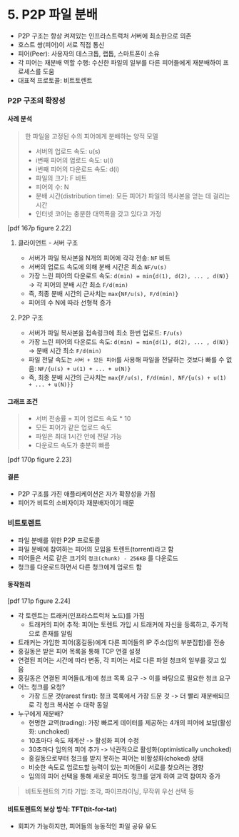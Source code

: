 # 5. P2P 파일 분배

- P2P 구조는 항상 켜져있는 인프라스트럭처 서버에 최소한으로 의존
- 호스트 쌍(피어)이 서로 직접 통신
- 피어(Peer): 사용자의 데스크톱, 랩톱, 스마트폰이 소유
- 각 피어는 재분배 역할 수행: 수신한 파일의 일부를 다른 피어들에게 재분배하여 프로세스를 도움
- 대표적 프로토콜: 비트토렌트

### P2P 구조의 확장성
#### 사례 분석
> 한 파일을 고정된 수의 피어에게 분배하는 양적 모델
> - 서버의 업로드 속도: u(s)
> - i번째 피어의 업로드 속도: u(i)
> - i번째 피어의 다운로드 속도: d(i)
> - 파일의 크기: F 비트
> - 피어의 수: N
> - 분배 시간(distribution time): 모든 피어가 파일의 복사본을 얻는 데 걸리는 시간
> - 인터넷 코어는 충분한 대역폭을 갖고 있다고 가정

[pdf 167p figure 2.22]

1. 클라이언트 - 서버 구조
   - 서버가 파일 복사본을 N개의 피어에 각각 전송: `NF` 비트
   - 서버의 업로드 속도에 의해 분배 시간은 최소 `NF/u(s)` 
   - 가장 느린 피어의 다운로드 속도: `d(min) = min{d(1), d(2), ... , d(N)}` -> 각 피어의 분배 시간 최소 `F/d(min)`
   - 즉, 최종 분배 시간의 근사치는 `max{NF/u(s), F/d(min)}`
   - 피어의 수 N에 따라 선형적 증가

2. P2P 구조
   - 서버가 파일 복사본을 접속링크에 최소 한번 업로드: `F/u(s)`
   - 가장 느린 피어의 다운로드 속도: `d(min) = min{d(1), d(2), ... , d(N)}` -> 분배 시간 최소 `F/d(min)`
   - 파일 전달 속도는 `서버 + 모든 피어`를 사용해 파일을 전달하는 것보다 빠를 수 없음: `NF/{u(s) + u(1) + ... + u(N)}`
   - 즉, 최종 분배 시간의 근사치는 `max{F/u(s), F/d(min), NF/{u(s) + u(1) + ... + u(N)}}`

#### 그래프 조건
>- 서버 전송률 = 피어 업로드 속도 * 10
>- 모든 피어가 같은 업로드 속도
>- 파일은 최대 1시간 안에 전달 가능
>- 다운로드 속도가 충분히 빠름

[pdf 170p figure 2.23]

#### 결론
- P2P 구조를 가진 애플리케이션은 자가 확장성을 가짐
- 피어가 비트의 소비자이자 재분배자이기 때문

### 비트토렌트
- 파일 분배를 위한 P2P 프로토콜
- 파일 분배에 참여하는 피어의 모임을 토렌트(torrent)라고 함
- 피어들은 서로 같은 크기의 `청크(chunk) - 256KB` 를 다운로드
- 청크를 다운로드하면서 다른 청크에게 업로드 함

#### 동작원리

[pdf 171p figure 2.24]

- 각 토렌트는 트래커(인프라스트럭처 노드)를 가짐
  - 트래커의 피어 추적: 피어는 토렌트 가입 시 트래커에 자신을 등록하고, 주기적으로 존재를 알림
- 트래커는 가입한 피어(홍길동)에게 다른 피어들의 IP 주소(임의 부분집합)를 전송
- 홍길동은 받은 피어 목록을 통해 TCP 연결 설정
- 연결된 피어는 시간에 따라 변동, 각 피어는 서로 다른 파일 청크의 일부를 갖고 있음
- 홍길동은 연결된 피어들(L개)에 청크 목록 요구 -> 이를 바탕으로 필요한 청크 요구
- 어느 청크를 요청?
  - 가장 드문 것(rarest first): 청크 목록에서 가장 드문 것 -> 더 빨리 재분배되므로 각 청크 복사본 수 대략 동일
- 누구에게 재분배?
  - 현명한 교역(trading): 가장 빠르게 데이터를 제공하는 4개의 피어에 보답(활성화: unchoked)
  - 10초마다 속도 재계산 -> 활성화 피어 수정
  - 30초마다 임의의 피어 추가 -> 낙관적으로 활성화(optimistically unchoked)
  - 홍길동으로부터 청크를 받지 못하는 피어는 비활성화(choked) 상태
  - 비슷한 속도로 업로드할 능력이 있는 피어들이 서로를 찾으려는 경향
  - 임의의 피어 선택을 통해 새로운 피어도 청크를 얻게 하여 교역 참여자 증가

>비트토렌트의 기타 기법: 조각, 파이프라이닝, 무작위 우선 선택 등

#### 비트토렌트의 보상 방식: TFT(tit-for-tat)
  - 회피가 가능하지만, 피어들의 능동적인 파일 공유 유도